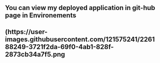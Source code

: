 <h2> You can view my deployed application in git-hub page in Environements <h2>
(https://user-images.githubusercontent.com/121575241/226188249-3721f2da-69f0-4ab1-828f-2873cb34a7f5.png
